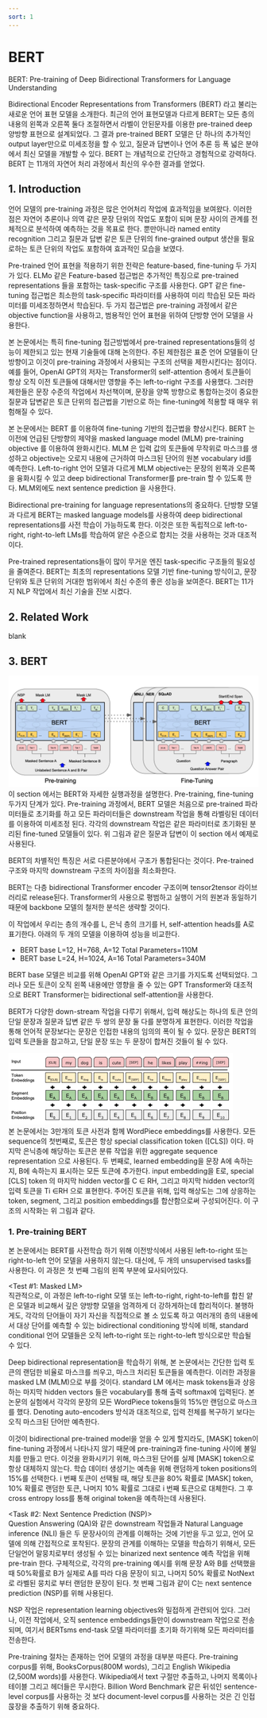```yaml
---
sort: 1
---
```


# BERT  
BERT: Pre-training of Deep Bidirectional Transformers for Language Understanding  

Bidirectional Encoder Representations from Transformers (BERT) 라고 불리는 새로운 언어 표현 모델을 소개한다. 최근의 언어 표현모델과 다르게 BERT는 모든 층의 내용의 왼쪽과 오른쪽 둘다 조절하면서  라벨이 안된문자를 이용한 pre-trained deep 양방향 표현으로 설계되었다. 그 결과 pre-trained BERT 모델은 단 하나의 추가적인 output layer만으로 미세조정을 할 수 있고, 질문과 답변이나 언어 추론 등 폭 넓은 분야에서 최신 모델을 개발할 수 있다. BERT 는 개념적으로 간단하고 경험적으로 강력하다. BERT 는 11개의 자연어 처리 과정에서 최신의 우수한 결과를 얻었다.  

## 1. Introduction  
언어 모델의 pre-training 과정은 많은 언어처리 작업에 효과적임을 보여왔다. 이러한 점은 자연어 추론이나 의역 같은 문장 단위의 작업도 포함이 되며 문장 사이의 관계를 전체적으로 분석하여 예측하는 것을 목표로 한다. 뿐만아니라 named entity recognition 그리고 질문과 답변 같은 토큰 단위의 fine-grained output 생산을 필요로하는 토큰 단위의 작업도 포함하여 효과적인 모습을 보였다.  

Pre-trained 언어 표현을 적용하기 위한 전략은 feature-based, fine-tuning 두 가지가 있다. ELMo 같은 Feature-based 접근법은 추가적인 특징으로 pre-trained representations 들을 포함하는 task-specific 구조를 사용한다. GPT 같은 fine-tuning 접근법은 최소한의 task-specific 파라미터를 사용하여 미리 학습된 모든 파라미터를 미세조정하면서 학습된다. 두 가지 접근법은 pre-training 과정에서 같은 objective function을 사용하고, 범용적인 언어 표현을 위하여 단방향 언어 모델을 사용한다.  

본 논문에서는 특히 fine-tuning 접근방법에서 pre-trained representations들의 성능이 제한되고 있는 현재 기술들에 대해 논의한다. 주된 제한점은 표준 언어 모델들이 단방향이고 이것이 pre-training 과정에서 사용되는 구조의 선택을 제한시킨다는 점이다. 예를 들어, OpenAI GPT의 저자는 Transformer의 self-attention 층에서 토큰들이 항상 오직 이전 토큰들에 대해서만 영향을 주는 left-to-right 구조를 사용했다. 그러한 제한들은 문장 수준의 작업에서 차선책이며, 문장을 양쪽 방향으로 통합하는것이 중요한 질문과 답변같은 토큰 단위의 접근법을 기반으로 하는 fine-tuning에 적용할 때 매우 위험해질 수 있다.  

본 논문에서는 BERT 를 이용하여 fine-tuning 기반의 접근법을 향상시킨다. BERT 는 이전에 언급된 단방향의 제약을 masked language model (MLM) pre-training objective 를 이용하여 완화시킨다. MLM 은 입력 값의 토큰들에 무작위로 마스크를 생성하고 objective는 오로지 내용에 근거하여 마스크된 단어의 원본 vocabulary id를 예측한다. Left-to-right 언어 모델과 다르게 MLM objective는 문장의 왼쪽과 오른쪽을 융화시킬 수 있고 deep bidirectional Transformer를 pre-train 할 수 있도록 한다. MLM외에도 next sentence prediction 을 사용한다.  

Bidirectional pre-training for language representations의 중요하다. 단방향 모델과 다르게 BERT는 masked language models를 사용하여 deep bidirectional representations를 사전 학습이 가능하도록 한다. 이것은 또한 독립적으로 left-to-right, right-to-left LMs를 학습하여 얕은 수준으로 합치는 것을 사용하는 것과 대조적이다.  

Pre-trained representations들이 많이 무거운 엔진 task-specific 구조들의 필요성을 줄여준다. BERT는 최초의 representations 모델 기반 fine-tuning 방식이고, 문장 단위와 토큰 단위의 거대한 범위에서 최신 수준의 좋은 성능을 보여준다. BERT는 11가지 NLP 작업에서 최신 기술을 진보 시켰다.  

## 2. Related Work  
blank  

## 3. BERT  
![Overall](../../static/BERT/BERT_overall.png)  
이 section 에서는 BERT와 자세한 실행과정을 설명한다. Pre-training, fine-tuning 두가지 단계가 있다. Pre-training 과정에서, BERT 모델은 처음으로 pre-trained 파라미터들로 초기화를 하고 모든 파라미터들은 downstream 작업을 통해 라벨링된 데이터를 이용하여 미세조정 된다. 각각의 downstream 작업은 같은 파라미터로 초기화된 분리된 fine-tuned 모델들이 있다. 위 그림과 같은 질문과 답변이 이 section 에서 예제로 사용된다.  

BERT의 차별적인 특징은 서로 다른분야에서 구조가 통합된다는 것이다. Pre-trained 구조와 마지막 downstream 구조의 차이점을 최소화한다.  

BERT는 다층 bidirectional Transformer encoder 구조이며 tensor2tensor 라이브러리로 release된다. Transformer의 사용으로 평범하고 실행이 거의 원본과 동일하기 때문에 backbone 모델의 철저한 분석은 생략할 것이다.  

이 작업에서 우리는 층의 개수를 L, 은닉 층의 크기를 H, self-attention heads를 A로 표기한다. 아래의 두 개의 모델을 이용하여 성능을 비교한다.  

- BERT base L=12, H=768, A=12 Total Parameters=110M  
- BERT base L=24, H=1024, A=16 Total Parameters=340M  

BERT base 모델은 비교를 위해 OpenAI GPT와 같은 크기를 가지도록 선택되었다. 그러나 모든 토큰이 오직 왼쪽 내용에만 영향을 줄 수 있는 GPT Transformer와 대조적으로 BERT Transformer는 bidirectional self-attention을 사용한다.  

BERT가 다양한 down-stream 작업을 다루기 위해서, 입력 해상도는 하나의 토큰 안의 단일 문장과 질문과 답변 같은 두 쌍의 문장 둘 다를 분명하게 표현한다. 이러한 작업을 통해 언어적 문장보다는  문장은 인접한 내용의 임의의 폭이 될 수 있다.  문장은 BERT의 입력 토큰들을 참고하고, 단일 문장 또는 두 문장이 합쳐진 것들이 될 수 있다.  

![SEMI](../../static/BERT/BERT_semi.png)  
본 논문에서는 3만개의 토큰 사전과 함께 WordPiece embeddings를 사용한다. 모든 sequence의 첫번째로, 토큰은 항상 special classification token ([CLS]) 이다. 마지막 은닉층에 해당하는 토큰은 분류 작업을 위한 aggregate sequence representation 으로 사용된다. 두 번째로, learned embedding을 문장 A에 속하는지, B에 속하는지 표시하는 모든 토큰에 추가한다. input embedding을 E로, special [CLS] token 의 마지막 hidden vector를 C ∈ RH, 그리고 마지막 hidden vector의 입력 토큰을 Ti ∈RH 으로 표현한다. 주어진 토큰을 위해, 입력 해상도는 그에 상응하는 token, segment, 그리고 position embeddings를 합산함으로써 구성되어진다. 이 구조의 시작화는 위 그림과 같다.  

### 1. Pre-training BERT  
본 논문에서는 BERT를 사전학습 하기 위해 이전방식에서 사용된 left-to-right 또는 right-to-left 언어 모델을 사용하지 않는다. 대신에, 두 개의 unsupervised tasks를 사용한다. 이 과정은 첫 번째 그림의 왼쪽 부분에 묘사되어있다.  

<Test #1: Masked LM>  
직관적으로, 이 과정은 left-to-right 모델 또는 left-to-right, right-to-left를 합친 얕은 모델과 비교해서 깊은 양방향 모델을 엄격하게 더 강하게하는데 합리적이다. 불행하게도, 각각의 단어들이 자기 자신을 직접적으로 볼 소 있도록 하고 여러개의 층의 내용에서 대상 단어를 예측할 수 있는 bidirectional conditioning 방식에 비해, standard conditional 언어 모델들은 오직 left-to-right 또는 right-to-left 방식으로만 학습될 수 있다.  

Deep bidirectional representation을 학습하기 위해, 본 논문에서는 간단한 입력 토큰의 랜덤한 비율로 마스크를 씌우고, 마스크 처리된 토큰들을 예측한다. 이러한 과정을 masked LM (MLM)으로 부를 것이다. standard LM 에서는 mask tokens들과 상응하는 마지막 hidden vectors 들은 vocabulary를 통해 출력 softmax에 입력된다. 본 논문의 실험에서 각각의 문장의 모든 WordPiece tokens들의 15%만 랜덤으로 마스크를 했다. Denoting auto-encoders 방식과 대조적으로, 입력 전체를 복구하기 보다는 오직 마스크된 단어만 예측한다.  

이것이 bidirectional pre-trained model을 얻을 수 있게 할지라도, [MASK] token이 fine-tuning 과정에서 나타나지 않기 때문에 pre-training과 fine-tuning 사이에 불일치를 만들고 만다. 이것을 완화시키기 위해, 마스크된 단어를 실제 [MASK] token으로 항상 대체하지 않는다. 학습 데이터 생성기는 예측을 위해 랜덤하게 token positions의 15%를 선택한다. i 번째 토큰이 선택될 때, 해당 토큰을 80% 확률로 [MASK] token, 10% 확률로 랜덤한 토큰, 나머지 10% 확률로 그대로 i 번째 토큰으로 대체한다. 그 후 cross entropy loss를 통해 original token을 예측하는데 사용된다.  
 
<Task #2: Next Sentence Prediction (NSP)>  
Question Answering (QA)와 같은 downstream 작업들과 Natural Language inference (NLI) 들은 두 문장사이의 관계를 이해하는 것에 기반을 두고 있고, 언어 모델에 의해 간접적으로 포착된다. 문장의 관계를 이해하는 모델을 학습하기 위해서, 모든 단일언어 말뭉치로부터 생성될 수 있는 binarized next sentence 예측 작업을 위해 pre-train 한다. 구체적으로, 각각의 pre-training 예시를 위해 문장 A와 B를 선택했을 때 50%확률로 B가 실제로 A를 따라 다음 문장이 되고, 나머지 50% 확률로 NotNext로 라벨된 뭉치로 부터 랜덤한 문장이 된다. 첫 번째 그림과 같이 C는 next sentence prediction (NSP)를 위해 사용된다.  

NSP 작업은 representation learning objectives와 밀접하게 관련되어 있다. 그러나, 이전 작업에서, 오직 sentence embeddings들만이 downstream 작업으로 전송되며, 여기서 BERTsms end-task 모델 파라미터를 초기화 하기위해 모든 파라미터를 전송한다.  

<Pre-training Data>  
Pre-training 절차는 존재하는 언어 모델의 과정을 대부분 따른다. Pre-training corpus를 위해, BooksCorpus(800M words), 그리고 English Wikipedia (2,500M words)를 사용한다. Wikipedia에서 text 구절만 추출하고, 나머지 목록이나 테이블 그리고 헤더들은 무시한다. Billion Word Benchmark 같은 뒤섞인 sentence-level corpus를 사용하는 것 보다 document-level corpus를 사용하는 것은 긴 인접 묹장을 추출하기 위해 중요하다.  